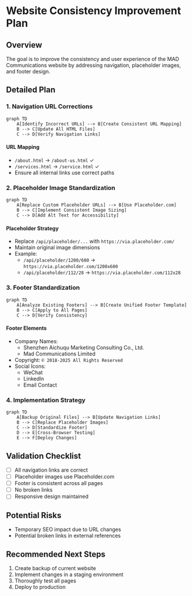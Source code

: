# Website Consistency Improvement Plan

## Overview
The goal is to improve the consistency and user experience of the MAD Communications website by addressing navigation, placeholder images, and footer design.

## Detailed Plan

### 1. Navigation URL Corrections

```mermaid
graph TD
    A[Identify Incorrect URLs] --> B[Create Consistent URL Mapping]
    B --> C[Update All HTML Files]
    C --> D[Verify Navigation Links]
```

#### URL Mapping
- `/about.html` → `/about-us.html` ✓
- `/services.html` → `/service.html` ✓
- Ensure all internal links use correct paths

### 2. Placeholder Image Standardization

```mermaid
graph TD
    A[Replace Custom Placeholder URLs] --> B[Use Placeholder.com]
    B --> C[Implement Consistent Image Sizing]
    C --> D[Add Alt Text for Accessibility]
```

#### Placeholder Strategy
- Replace `/api/placeholder/...` with `https://via.placeholder.com/`
- Maintain original image dimensions
- Example: 
  - `/api/placeholder/1200/600` → `https://via.placeholder.com/1200x600`
  - `/api/placeholder/112/28` → `https://via.placeholder.com/112x28`

### 3. Footer Standardization

```mermaid
graph TD
    A[Analyze Existing Footers] --> B[Create Unified Footer Template]
    B --> C[Apply to All Pages]
    C --> D[Verify Consistency]
```

#### Footer Elements
- Company Names: 
  - Shenzhen Aichuqu Marketing Consulting Co., Ltd.
  - Mad Communications Limited
- Copyright: `© 2018-2025 All Rights Reserved`
- Social Icons:
  - WeChat
  - LinkedIn
  - Email Contact

### 4. Implementation Strategy

```mermaid
graph TD
    A[Backup Original Files] --> B[Update Navigation Links]
    B --> C[Replace Placeholder Images]
    C --> D[Standardize Footer]
    D --> E[Cross-Browser Testing]
    E --> F[Deploy Changes]
```

## Validation Checklist
- [ ] All navigation links are correct
- [ ] Placeholder images use Placeholder.com
- [ ] Footer is consistent across all pages
- [ ] No broken links
- [ ] Responsive design maintained

## Potential Risks
- Temporary SEO impact due to URL changes
- Potential broken links in external references

## Recommended Next Steps
1. Create backup of current website
2. Implement changes in a staging environment
3. Thoroughly test all pages
4. Deploy to production